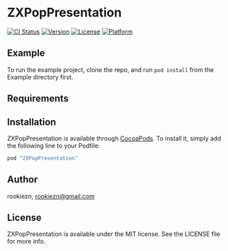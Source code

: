 # ZXPopPresentation

[![CI Status](http://img.shields.io/travis/rookiezn/ZXPopPresentation.svg?style=flat)](https://travis-ci.org/rookiezn/ZXPopPresentation)
[![Version](https://img.shields.io/cocoapods/v/ZXPopPresentation.svg?style=flat)](http://cocoapods.org/pods/ZXPopPresentation)
[![License](https://img.shields.io/cocoapods/l/ZXPopPresentation.svg?style=flat)](http://cocoapods.org/pods/ZXPopPresentation)
[![Platform](https://img.shields.io/cocoapods/p/ZXPopPresentation.svg?style=flat)](http://cocoapods.org/pods/ZXPopPresentation)

## Example

To run the example project, clone the repo, and run `pod install` from the Example directory first.

## Requirements

## Installation

ZXPopPresentation is available through [CocoaPods](http://cocoapods.org). To install
it, simply add the following line to your Podfile:

```ruby
pod "ZXPopPresentation"
```

## Author

rookiezn, rookiezn@gmail.com

## License

ZXPopPresentation is available under the MIT license. See the LICENSE file for more info.
